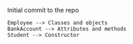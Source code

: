 Initial commit to the repo

    Employee --> Classes and objects
    BankAccount --> Attributes and methods
    Student --> Constructor
